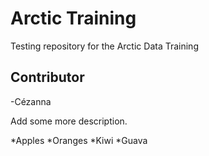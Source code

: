 # Arctic Training
Testing repository for the Arctic Data Training

## Contributor

-Cézanna

Add some more description. 

*Apples
*Oranges
*Kiwi
*Guava


